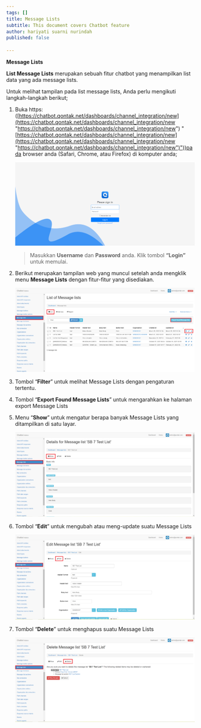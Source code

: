 ```yaml
---
tags: []
title: Message Lists
subtitle: This document covers Chatbot feature
author: hariyati suarni nurindah
published: false

---
```

**Message Lists**

**List Message Lists** merupakan sebuah fitur chatbot yang menampilkan list data yang ada message lists.

Untuk melihat tampilan pada list message lists, Anda perlu mengikuti langkah-langkah berikut;

1. Buka https: ([https://chatbot.qontak.net/dashboards/channel_integration/new](https://chatbot.qontak.net/dashboards/channel_integration/new "https://chatbot.qontak.net/dashboards/channel_integration/new") "[https://chatbot.qontak.net/dashboards/channel_integration/new](https://chatbot.qontak.net/dashboards/channel_integration/new "https://chatbot.qontak.net/dashboards/channel_integration/new")"))pada browser anda (Safari, Chrome, atau Firefox) di komputer anda;

   ![](/uploads/channell.PNG)

   > Masukkan **Username** dan **Password** anda. Klik tombol **“Login”** untuk memulai.
2. Berikut merupakan tampilan web yang muncul setelah anda mengklik menu **Message Lists** dengan fitur-fitur yang disediakan.

   ![](/uploads/message-lists1.PNG)
3. Tombol “**Filter**” untuk melihat Message Lists dengan pengaturan tertentu.
4. Tombol “**Export Found Message Lists**” untuk mengarahkan ke halaman export Message Lists
5. Menu “**Show**” untuk mengatur berapa banyak Message Lists yang ditampilkan di satu layar.

   ![](/uploads/message-lists2.PNG)
6. Tombol “**Edit**” untuk mengubah atau meng-update suatu Message Lists

   ![](/uploads/message-lists3.PNG)
7. Tombol “**Delete**” untuk menghapus suatu Message Lists

   ![](/uploads/message-lists4.PNG)